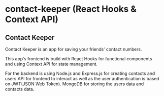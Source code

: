 # contact-keeper (React Hooks & Context API)

## Contact Keeper
Contact Keeper is an app for saving your friends' contact numbers. 

This app's frontend is build with React Hooks for functional components and using Context API for state management. 

For the backend is using Node.js and Express.js for creating contacts and users API for frontend to interact as well as the user authentication is based on JWT(JSON Web Token). MongoDB for storing the users data and contacts data.  
